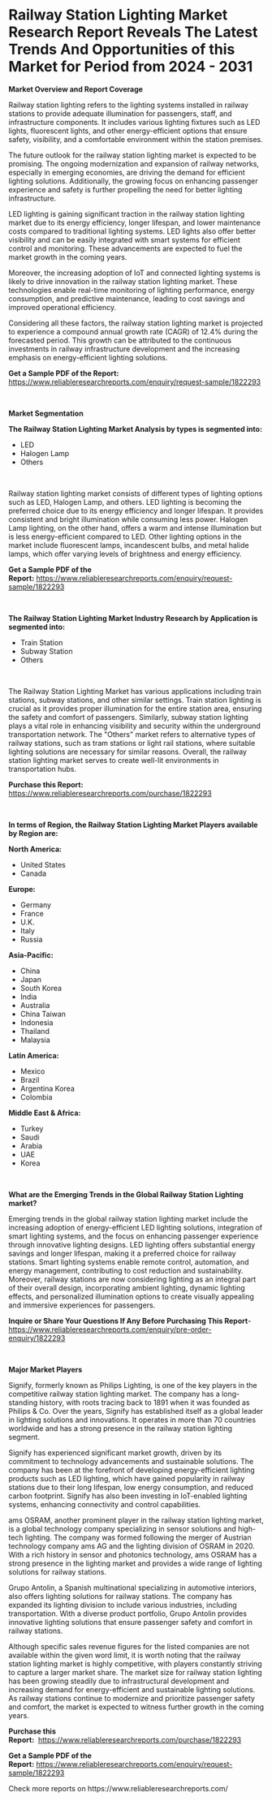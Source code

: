 <p><h1>Railway Station Lighting Market Research Report Reveals The Latest Trends And Opportunities of this Market for Period from 2024 - 2031</h1></p><p><strong>Market Overview and Report Coverage</strong></p>
<p><p>Railway station lighting refers to the lighting systems installed in railway stations to provide adequate illumination for passengers, staff, and infrastructure components. It includes various lighting fixtures such as LED lights, fluorescent lights, and other energy-efficient options that ensure safety, visibility, and a comfortable environment within the station premises.</p><p>The future outlook for the railway station lighting market is expected to be promising. The ongoing modernization and expansion of railway networks, especially in emerging economies, are driving the demand for efficient lighting solutions. Additionally, the growing focus on enhancing passenger experience and safety is further propelling the need for better lighting infrastructure.</p><p>LED lighting is gaining significant traction in the railway station lighting market due to its energy efficiency, longer lifespan, and lower maintenance costs compared to traditional lighting systems. LED lights also offer better visibility and can be easily integrated with smart systems for efficient control and monitoring. These advancements are expected to fuel the market growth in the coming years.</p><p>Moreover, the increasing adoption of IoT and connected lighting systems is likely to drive innovation in the railway station lighting market. These technologies enable real-time monitoring of lighting performance, energy consumption, and predictive maintenance, leading to cost savings and improved operational efficiency.</p><p>Considering all these factors, the railway station lighting market is projected to experience a compound annual growth rate (CAGR) of 12.4% during the forecasted period. This growth can be attributed to the continuous investments in railway infrastructure development and the increasing emphasis on energy-efficient lighting solutions.</p></p>
<p><strong>Get a Sample PDF of the Report:</strong> <a href="https://www.reliableresearchreports.com/enquiry/request-sample/1822293">https://www.reliableresearchreports.com/enquiry/request-sample/1822293</a></p>
<p>&nbsp;</p>
<p><strong>Market Segmentation</strong></p>
<p><strong>The Railway Station Lighting Market Analysis by types is segmented into:</strong></p>
<p><ul><li>LED</li><li>Halogen Lamp</li><li>Others</li></ul></p>
<p>&nbsp;</p>
<p><p>Railway station lighting market consists of different types of lighting options such as LED, Halogen Lamp, and others. LED lighting is becoming the preferred choice due to its energy efficiency and longer lifespan. It provides consistent and bright illumination while consuming less power. Halogen Lamp lighting, on the other hand, offers a warm and intense illumination but is less energy-efficient compared to LED. Other lighting options in the market include fluorescent lamps, incandescent bulbs, and metal halide lamps, which offer varying levels of brightness and energy efficiency.</p></p>
<p><strong>Get a Sample PDF of the Report:</strong>&nbsp;<a href="https://www.reliableresearchreports.com/enquiry/request-sample/1822293">https://www.reliableresearchreports.com/enquiry/request-sample/1822293</a></p>
<p>&nbsp;</p>
<p><strong>The Railway Station Lighting Market Industry Research by Application is segmented into:</strong></p>
<p><ul><li>Train Station</li><li>Subway Station</li><li>Others</li></ul></p>
<p>&nbsp;</p>
<p><p>The Railway Station Lighting Market has various applications including train stations, subway stations, and other similar settings. Train station lighting is crucial as it provides proper illumination for the entire station area, ensuring the safety and comfort of passengers. Similarly, subway station lighting plays a vital role in enhancing visibility and security within the underground transportation network. The "Others" market refers to alternative types of railway stations, such as tram stations or light rail stations, where suitable lighting solutions are necessary for similar reasons. Overall, the railway station lighting market serves to create well-lit environments in transportation hubs.</p></p>
<p><strong>Purchase this Report:</strong>&nbsp; <a href="https://www.reliableresearchreports.com/purchase/1822293">https://www.reliableresearchreports.com/purchase/1822293</a></p>
<p>&nbsp;</p>
<p><strong>In terms of Region, the Railway Station Lighting Market Players available by Region are:</strong></p>
<p>
    <p> <strong> North America: </strong>
        <ul>
            <li>United States</li>
            <li>Canada</li>
        </ul>
        </p> 
    <p> <strong> Europe: </strong>
        <ul>
            <li>Germany</li>
            <li>France</li>
            <li>U.K.</li>
            <li>Italy</li>
            <li>Russia</li>
        </ul>
        </p> 
    <p> <strong> Asia-Pacific: </strong>
        <ul>
            <li>China</li>
            <li>Japan</li>
            <li>South Korea</li>
            <li>India</li>
            <li>Australia</li>
            <li>China Taiwan</li>
            <li>Indonesia</li>
            <li>Thailand</li>
            <li>Malaysia</li>
        </ul>
        </p> 
    <p> <strong> Latin America: </strong>
        <ul>
            <li>Mexico</li>
            <li>Brazil</li>
            <li>Argentina Korea</li>
            <li>Colombia</li>
        </ul>
        </p> 
    <p> <strong> Middle East & Africa: </strong>
        <ul>
            <li>Turkey</li>
            <li>Saudi</li>
            <li>Arabia</li>
            <li>UAE</li>
            <li>Korea</li>
        </ul>
    </p>
    </p>
<p>&nbsp;</p>
<p><strong>What are the Emerging Trends in the Global Railway Station Lighting market?</strong></p>
<p><p>Emerging trends in the global railway station lighting market include the increasing adoption of energy-efficient LED lighting solutions, integration of smart lighting systems, and the focus on enhancing passenger experience through innovative lighting designs. LED lighting offers substantial energy savings and longer lifespan, making it a preferred choice for railway stations. Smart lighting systems enable remote control, automation, and energy management, contributing to cost reduction and sustainability. Moreover, railway stations are now considering lighting as an integral part of their overall design, incorporating ambient lighting, dynamic lighting effects, and personalized illumination options to create visually appealing and immersive experiences for passengers.</p></p>
<p><strong>Inquire or Share Your Questions If Any Before Purchasing This Report</strong>- <a href="https://www.reliableresearchreports.com/enquiry/pre-order-enquiry/1822293">https://www.reliableresearchreports.com/enquiry/pre-order-enquiry/1822293</a></p>
<p>&nbsp;</p>
<p><strong>Major Market Players</strong></p>
<p><p>Signify, formerly known as Philips Lighting, is one of the key players in the competitive railway station lighting market. The company has a long-standing history, with roots tracing back to 1891 when it was founded as Philips & Co. Over the years, Signify has established itself as a global leader in lighting solutions and innovations. It operates in more than 70 countries worldwide and has a strong presence in the railway station lighting segment.</p><p>Signify has experienced significant market growth, driven by its commitment to technology advancements and sustainable solutions. The company has been at the forefront of developing energy-efficient lighting products such as LED lighting, which have gained popularity in railway stations due to their long lifespan, low energy consumption, and reduced carbon footprint. Signify has also been investing in IoT-enabled lighting systems, enhancing connectivity and control capabilities.</p><p>ams OSRAM, another prominent player in the railway station lighting market, is a global technology company specializing in sensor solutions and high-tech lighting. The company was formed following the merger of Austrian technology company ams AG and the lighting division of OSRAM in 2020. With a rich history in sensor and photonics technology, ams OSRAM has a strong presence in the lighting market and provides a wide range of lighting solutions for railway stations.</p><p>Grupo Antolin, a Spanish multinational specializing in automotive interiors, also offers lighting solutions for railway stations. The company has expanded its lighting division to include various industries, including transportation. With a diverse product portfolio, Grupo Antolin provides innovative lighting solutions that ensure passenger safety and comfort in railway stations.</p><p>Although specific sales revenue figures for the listed companies are not available within the given word limit, it is worth noting that the railway station lighting market is highly competitive, with players constantly striving to capture a larger market share. The market size for railway station lighting has been growing steadily due to infrastructural development and increasing demand for energy-efficient and sustainable lighting solutions. As railway stations continue to modernize and prioritize passenger safety and comfort, the market is expected to witness further growth in the coming years.</p></p>
<p><strong>Purchase this Report:</strong>&nbsp;&nbsp;<a href="https://www.reliableresearchreports.com/purchase/1822293">https://www.reliableresearchreports.com/purchase/1822293</a></p>
<p></p>
<p><strong>Get a Sample PDF of the Report:</strong>&nbsp;<a href="https://www.reliableresearchreports.com/enquiry/request-sample/1822293">https://www.reliableresearchreports.com/enquiry/request-sample/1822293</a></p>
<p>Check more reports on https://www.reliableresearchreports.com/</p>